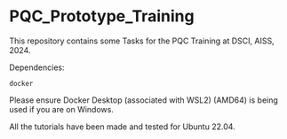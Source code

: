 # PQC_Prototype_Training

This repository contains some Tasks for the PQC Training at DSCI, AISS, 2024.

Dependencies:

`docker`

Please ensure Docker Desktop (associated with WSL2) (AMD64) is being used if you are on Windows.

All the tutorials have been made and tested for Ubuntu 22.04.
